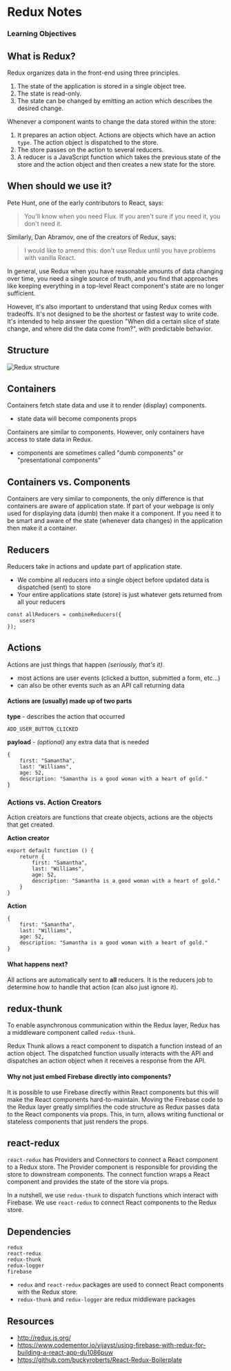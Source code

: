# Redux Notes

### Learning Objectives

## What is Redux?

Redux organizes data in the front-end using three principles.

1. The state of the application is stored in a single object tree.
2. The state is read-only.
3. The state can be changed by emitting an action which describes the desired change.

Whenever a component wants to change the data stored within the store: 

1. It prepares an action object. Actions are objects which have an action `type`. The action object is dispatched to the store.
2. The store passes on the action to several reducers. 
3. A reducer is a JavaScript function which takes the previous state of the store and the action object and then creates a new state for the store.

## When should we use it? 

Pete Hunt, one of the early contributors to React, says:

> You'll know when you need Flux. If you aren't sure if you need it, you don't need it.

Similarly, Dan Abramov, one of the creators of Redux, says:

> I would like to amend this: don't use Redux until you have problems with vanilla React.

In general, use Redux when you have reasonable amounts of data changing over time, you need a single source of truth, and you find that approaches like keeping everything in a top-level React component's state are no longer sufficient.

However, it's also important to understand that using Redux comes with tradeoffs. It's not designed to be the shortest or fastest way to write code. It's intended to help answer the question "When did a certain slice of state change, and where did the data come from?", with predictable behavior.

## Structure 

![Redux structure](https://camo.githubusercontent.com/13227c2a980b327c8efda916f1c47271238a017a/687474703a2f2f692e696d6775722e636f6d2f4455694c39796e2e706e67)

## Containers

Containers fetch state data and use it to render (display) components.
- state data will become components props

Containers are similar to components. However, only containers have access to state data in Redux.
- components are sometimes called "dumb components" or "presentational components"

## Containers vs. Components

Containers are very similar to components, the only difference is that containers are aware of application state. If
part of your webpage is only used for displaying data (dumb) then make it a component. If you need it to be smart and
aware of the state (whenever data changes) in the application then make it a container.

## Reducers

Reducers take in actions and update part of application state.
- We combine all reducers into a single object before updated data is dispatched (sent) to store
- Your entire applications state (store) is just whatever gets returned from all your reducers

```
const allReducers = combineReducers({
    users
});
```

## Actions

Actions are just things that happen *(seriously, that's it)*.
- most actions are user events (clicked a button, submitted a form, etc...)
- can also be other events such as an API call returning data

#### Actions are (usually) made up of two parts

**type** - describes the action that occurred
```
ADD_USER_BUTTON_CLICKED
```

**payload** - *(optional)* any extra data that is needed
```
{
    first: "Samantha",
    last: "Williams",
    age: 52,
    description: "Samantha is a good woman with a heart of gold."
}
```

### Actions vs. Action Creators

Action creators are functions that create objects, actions are the objects that get created.

**Action creator**
```
export default function () {
    return {
        first: "Samantha",
        last: "Williams",
        age: 52,
        description: "Samantha is a good woman with a heart of gold."
    }
}
```

**Action**
```
{
    first: "Samantha",
    last: "Williams",
    age: 52,
    description: "Samantha is a good woman with a heart of gold."
}
```

#### What happens next?

All actions are automatically sent to **all** reducers. It is the reducers job to determine how to handle that action
(can also just ignore it).

## redux-thunk

To enable asynchronous communication within the Redux layer, Redux has a middleware component called `redux-thunk`.

Redux Thunk allows a react component to dispatch a function instead of an action object. The dispatched function usually interacts with the API and dispatches an action object when it receives a response from the API.

#### Why not just embed Firebase directly into components? 

It is possible to use Firebase directly within React components but this will make the React components hard-to-maintain. Moving the Firebase code to the Redux layer greatly simplifies the code structure as Redux passes data to the React components via props. This, in turn, allows writing functional or stateless components that just renders the props.

## react-redux

`react-redux` has Providers and Connectors to connect a React component to a Redux store. The Provider component is responsible for providing the store to downstream components. The connect function wraps a React component and provides the state of the store via props.

In a nutshell, we use `redux-thunk` to dispatch functions which interact with Firebase. We use `react-redux` to connect React components to the Redux store.

## Dependencies

```
redux
react-redux
redux-thunk
redux-logger
firebase
```

* `redux` and `react-redux` packages are used to connect React components with the Redux store.
* `redux-thunk` and `redux-logger` are redux middleware packages

## Resources

* http://redux.js.org/
* https://www.codementor.io/vijayst/using-firebase-with-redux-for-building-a-react-app-du1086puw
* https://github.com/buckyroberts/React-Redux-Boilerplate
